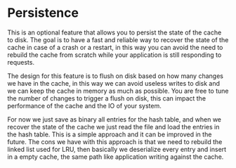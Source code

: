 # Persistence

This is an optional feature that allows you to persist the state of the cache to disk.
The goal is to have a fast and reliable way to recover the state of the cache in case of a crash or a restart,
in this way you can avoid the need to rebuild the cache from scratch while your application is still responding to requests.

The design for this feature is to flush on disk based on how many changes we have in the cache, in this way we can avoid
useless writes to disk and we can keep the cache in memory as much as possible. 
You are free to tune the number of changes to trigger a flush on disk, this can impact the performance of the cache and
the IO of your system.

For now we just save as binary all entries for the hash table, and when we recover the state of the cache we just read
the file and load the entries in the hash table. This is a simple approach and it can be improved in the future.
The cons we have with this approach is that we need to rebuild the linked list used for LRU, then basically
we deserialize every entry and insert in a empty cache, the same path like application writing against the cache.
